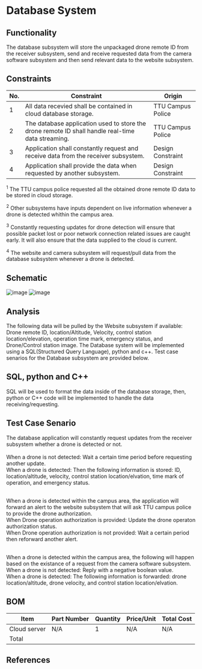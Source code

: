 # Database System
## Functionality
The database subsystem will store the unpackaged drone remote ID from the receiver subsystem, send and receive requested data from the camera software subsystem and then send relevant data to the website subsystem.
## Constraints
| No.| Constraint | Origin |
| -- | --------- |--------|
|  1 | All data recevied shall be contained in cloud database storage. | TTU Campus Police |
|  2 | The database application used to store the drone remote ID shall handle real-time data streaming. | TTU Campus Police |    
|  3 | Application shall constantly request and receive data from the receiver subsystem. | Design Constraint |
|  4 | Application shall provide the data when requested by another subsystem. | Design Constraint |

<sup>1</sup> 
The TTU campus police requested all the obtained drone remote ID data to be stored in cloud storage.

<sup>2</sup> 
Other subsystems have inputs dependent on live information whenever a drone is detected whithin the campus area.

<sup>3</sup> 
Constantly requesting updates for drone detection will ensure that possible packet lost or poor network connection related issues are caught early. It will also ensure that the data supplied to the cloud is current. 

<sup>4</sup> 
The website and camera subsystem will request/pull data from the database subsystem whenever a drone is detected.

## Schematic
![image](https://github.com/mrnye42/Drone-Tracker-Project/assets/113947428/3ba8fc14-7e0f-4cbe-b26b-8a761d125e5b)
![image](https://github.com/mrnye42/Drone-Tracker-Project/assets/113947428/fab463f7-9778-4e9d-abe5-add71418a55c)

## Analysis
The following data will be pulled by the Website subsystem if available: Drone remote ID, location/Altitude, Velocity, control station location/elevation, operation time mark, emergency status, and Drone/Control station image. The Database system will be implemented using a SQL(Structured Query Language), python and c++. Test case senarios for the Database subsystem are provided below.

## SQL, python and C++
SQL will be used to format the data inside of the database storage, then, python or C++ code will be implemented to handle the data receiving/requesting.

## Test Case Senario
The database application will constantly request updates from the receiver subsystem whether a drone is detected or not.<br />  
When a drone is not detected: Wait a certain time period before requesting another update.<br /> 
When a drone is detected: Then the following information is stored: ID, location/altitude, velocity, control station location/elvation, time mark of operation, and emergency status.<br /><br />

When a drone is detected within the campus area, the application will forward an alert to the website subsystem that will ask TTU campus police to provide the drone authorization.<br />
When Drone operation authorization is provided: Update the drone operaton authorization status.<br /> 
When Drone operation authorization is not provided: Wait a certain period then reforward another alert.<br /><br />

When a drone is detected within the campus area, the following will happen based on the existance of a request from the camera software subsystem.<br />
When a drone is not detected: Reply with a negative boolean value.<br /> 
When a drone is detected: The following information is forwarded: drone location/altitude, drone velocity, and control station location/elvation.<br />

## BOM
| Item     | Part Number | Quantity | Price/Unit     | Total Cost |
| -------- | ------------| -------- |----------------|------------|
| Cloud server | N/A | 1 | N/A | N/A |
|Total     |             |          |                |            |

## References
<!-- This is how to do footnotes for the references: --> 
[^1]:((https://cdn.standards.iteh.ai/samples/112830/71297057ac42432880a203654f213709/ASTM-F3411-22a.pdf))
<sup>1</sup>
“ASTM F34111-22a,” Standard Specification for Remote ID and Tracking, https://cdn.standards.iteh.ai/samples/112830/71297057ac42432880a203654f213709/ASTM-F3411-22a.pdf (accessed Apr. 11, 2024). 
<!--etc.-->
